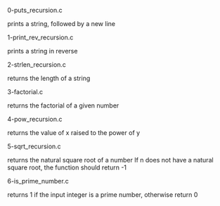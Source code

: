 0-puts_recursion.c

prints a string, followed by a new line

1-print_rev_recursion.c

prints a string in reverse

2-strlen_recursion.c

returns the length of a string

3-factorial.c

returns the factorial of a given number

4-pow_recursion.c

returns the value of x raised to the power of y

5-sqrt_recursion.c

returns the natural square root of a number
If n does not have a natural square root, the function should return -1

6-is_prime_number.c

returns 1 if the input integer is a prime number, otherwise return 0
